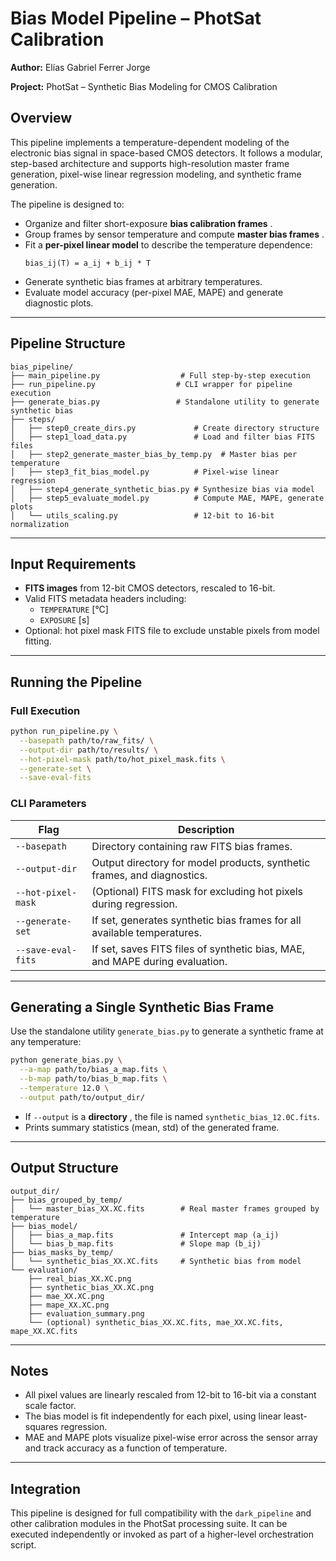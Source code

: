 # Bias Model Pipeline – PhotSat Calibration

**Author:** Elías Gabriel Ferrer Jorge

**Project:** PhotSat – Synthetic Bias Modeling for CMOS Calibration

## Overview

This pipeline implements a temperature-dependent modeling of the electronic bias signal in space-based CMOS detectors. It follows a modular, step-based architecture and supports high-resolution master frame generation, pixel-wise linear regression modeling, and synthetic frame generation.

The pipeline is designed to:

* Organize and filter short-exposure  **bias calibration frames** .
* Group frames by sensor temperature and compute  **master bias frames** .
* Fit a **per-pixel linear model** to describe the temperature dependence:
  ```
  bias_ij(T) = a_ij + b_ij * T
  ```
* Generate synthetic bias frames at arbitrary temperatures.
* Evaluate model accuracy (per-pixel MAE, MAPE) and generate diagnostic plots.

---

## Pipeline Structure

```
bias_pipeline/
├── main_pipeline.py                  # Full step-by-step execution
├── run_pipeline.py                  # CLI wrapper for pipeline execution
├── generate_bias.py                 # Standalone utility to generate synthetic bias
├── steps/
│   ├── step0_create_dirs.py             # Create directory structure
│   ├── step1_load_data.py               # Load and filter bias FITS files
│   ├── step2_generate_master_bias_by_temp.py  # Master bias per temperature
│   ├── step3_fit_bias_model.py          # Pixel-wise linear regression
│   ├── step4_generate_synthetic_bias.py # Synthesize bias via model
│   ├── step5_evaluate_model.py          # Compute MAE, MAPE, generate plots
│   └── utils_scaling.py                 # 12-bit to 16-bit normalization
```

---

## Input Requirements

* **FITS images** from 12-bit CMOS detectors, rescaled to 16-bit.
* Valid FITS metadata headers including:
  * `TEMPERATURE` [°C]
  * `EXPOSURE` [s]
* Optional: hot pixel mask FITS file to exclude unstable pixels from model fitting.

---

## Running the Pipeline

### Full Execution

```bash
python run_pipeline.py \
  --basepath path/to/raw_fits/ \
  --output-dir path/to/results/ \
  --hot-pixel-mask path/to/hot_pixel_mask.fits \
  --generate-set \
  --save-eval-fits
```

### CLI Parameters

| Flag                 | Description                                                                  |
| -------------------- | ---------------------------------------------------------------------------- |
| `--basepath`       | Directory containing raw FITS bias frames.                                   |
| `--output-dir`     | Output directory for model products, synthetic frames, and diagnostics.      |
| `--hot-pixel-mask` | (Optional) FITS mask for excluding hot pixels during regression.             |
| `--generate-set`   | If set, generates synthetic bias frames for all available temperatures.      |
| `--save-eval-fits` | If set, saves FITS files of synthetic bias, MAE, and MAPE during evaluation. |

---

## Generating a Single Synthetic Bias Frame

Use the standalone utility `generate_bias.py` to generate a synthetic frame at any temperature:

```bash
python generate_bias.py \
  --a-map path/to/bias_a_map.fits \
  --b-map path/to/bias_b_map.fits \
  --temperature 12.0 \
  --output path/to/output_dir/
```

* If `--output` is a  **directory** , the file is named `synthetic_bias_12.0C.fits`.
* Prints summary statistics (mean, std) of the generated frame.

---

## Output Structure

```
output_dir/
├── bias_grouped_by_temp/
│   └── master_bias_XX.XC.fits        # Real master frames grouped by temperature
├── bias_model/
│   ├── bias_a_map.fits               # Intercept map (a_ij)
│   └── bias_b_map.fits               # Slope map (b_ij)
├── bias_masks_by_temp/
│   └── synthetic_bias_XX.XC.fits     # Synthetic bias from model
└── evaluation/
    ├── real_bias_XX.XC.png
    ├── synthetic_bias_XX.XC.png
    ├── mae_XX.XC.png
    ├── mape_XX.XC.png
    ├── evaluation_summary.png
    └── (optional) synthetic_bias_XX.XC.fits, mae_XX.XC.fits, mape_XX.XC.fits
```

---

## Notes

* All pixel values are linearly rescaled from 12-bit to 16-bit via a constant scale factor.
* The bias model is fit independently for each pixel, using linear least-squares regression.
* MAE and MAPE plots visualize pixel-wise error across the sensor array and track accuracy as a function of temperature.

---

## Integration

This pipeline is designed for full compatibility with the `dark_pipeline` and other calibration modules in the PhotSat processing suite. It can be executed independently or invoked as part of a higher-level orchestration script.
